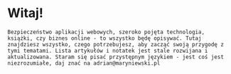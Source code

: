 # Witaj!

`Bezpieczeństwo aplikacji webowych, szeroko pojęta technologia, książki, czy biznes online - to wszystko będę opisywać. Tutaj znajdziesz wszystko, czego potrzebujesz, aby zacząć swoją przygodę z tymi tematami. Lista artykułów i notatek jest stale rozwijana i aktualizowana. Staram się pisać przystępnym językiem - jest coś jest niezrozumiałe, daj znać na adrian@maryniewski.pl`